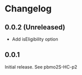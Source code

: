 # Changelog

## 0.0.2 (Unreleased)

- Add isEligibility option

## 0.0.1

Initial release.
See pbmo2S-HC-p2